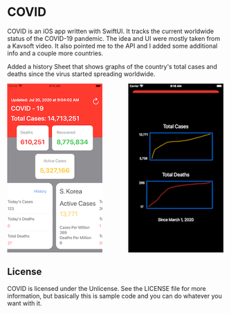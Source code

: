 # COVID

COVID is an iOS app written with SwiftUI. It tracks the current worldwide status of the COVID-19 pandemic. The idea and UI were mostly taken from a Kavsoft video. It also pointed me to the API and I added some additional info and a couple more countries.

Added a history Sheet that shows graphs of the country's total cases and deaths since the virus started spreading worldwide.


<img src="Screenshot.png" style="margin-right: 60px;"><img src="Screenshot2.png">


## License

COVID is licensed under the Unlicense. See the LICENSE file for more information, but basically this is sample code and you can do whatever you want with it.
